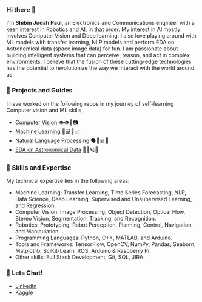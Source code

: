 ### Hi there 👋
I'm **Shibin Judah Paul**, an Electronics and Communications engineer with a keen interest in Robotics and AI, in that order. My interest in AI mostly involves Computer Vision and Deep learning. I also love playing around with ML models with transfer learning, NLP models and perform EDA on Astronomical data (space image data) for fun. I am passionate about building intelligent systems that can perceive, reason, and act in complex environments. I believe that the fusion of these cutting-edge technologies has the potential to revolutionize the way we interact with the world around us.

### 🔭 Projects and Guides 

I have worked on the following repos in my journey of self-learning Computer vision and ML skills,
* [Computer Vision](https://github.com/shibinjudahpaul/OpenCV-Projects) 👁️👁️🤖📷 
* [Machine Learning](https://github.com/shibinjudahpaul/Machine-and-Deep-Learning-Projects) 🧠💻🤖📈
* [Natural Language Processing](https://github.com/shibinjudahpaul/NLP-Projects) 🗣️💬📊🤖
* [EDA on Astronomical Data](https://github.com/shibinjudahpaul/SpaceImageDataProcessing-Projects) 🌌🔭🪐✨


### :wrench: Skills and Expertise 

My technical expertise lies in the following areas:
* Machine Learning: Transfer Learning, Time Series Forecasting, NLP, Data Science, Deep Learning, Supervised and Unsupervised Learning, and Regression.
* Computer Vision: Image Processing, Object Detection, Optical Flow, Stereo Vision, Segmentation, Tracking, and Recognition.
* Robotics: Prototyping, Robot Perception, Planning, Control, Navigation, and Manipulation.
* Programming Languages: Python, C++, MATLAB, and  Arduino. 
* Tools and Frameworks: TensorFlow, OpenCV, NumPy, Pandas, Seaborn, Matplotlib, SciKit-Learn, ROS, Arduino & Raspberry Pi.
* Other skills: Full Stack Development, Git, SQL, JIRA.

### :speech_balloon: Lets Chat!
* [LinkedIn](https://www.linkedin.com/in/shibinjudahpaul/)
* [Kaggle](https://www.kaggle.com/shibinjudah)

